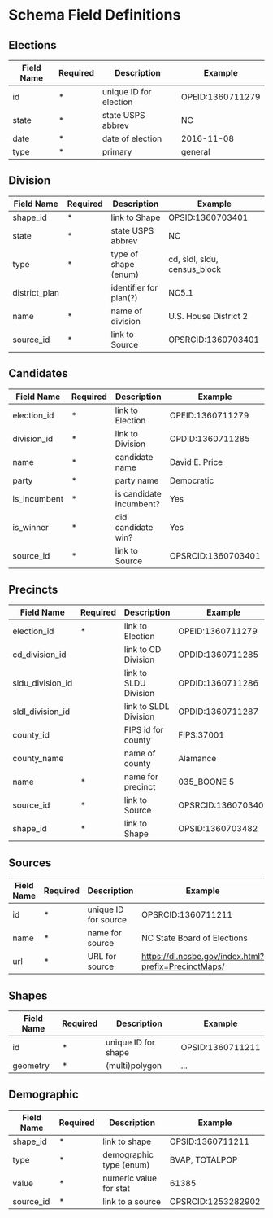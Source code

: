 # Schema Field Definitions

## Elections

Field Name      | Required  | Description               | Example
----------------|-----------|---------------------------|-------------------
id              | *         | unique ID for election    | OPEID:1360711279
state           | *         | state USPS abbrev         | NC
date            | *         | date of election          | 2016-11-08
type            | *         | primary|general           | primary


## Division

Field Name      | Required  | Description               | Example
----------------|-----------|---------------------------|-------------------
shape_id        | *         | link to Shape             | OPSID:1360703401
state           | *         | state USPS abbrev         | NC
type            | *         | type of shape (enum)      | cd, sldl, sldu, census_block
district_plan   |           | identifier for plan(?)    | NC5.1
name            | *         | name of division          | U.S. House District 2
source_id       | *         | link to Source            | OPSRCID:1360703401


## Candidates

Field Name          | Required  | Description               | Example
--------------------|-----------|---------------------------|-------------------
election_id         | *         | link to Election          | OPEID:1360711279
division_id         | *         | link to Division          | OPDID:1360711285
name                | *         | candidate name            | David E. Price
party               | *         | party name                | Democratic
is_incumbent        | *         | is candidate incumbent?   | Yes
is_winner           | *         | did candidate win?        | Yes
source_id           | *         | link to Source            | OPSRCID:1360703401


## Precincts

Field Name          | Required  | Description               | Example
--------------------|-----------|---------------------------|-------------------
election_id         | *         | link to Election          | OPEID:1360711279
cd_division_id      |           | link to CD Division       | OPDID:1360711285
sldu_division_id    |           | link to SLDU Division     | OPDID:1360711286
sldl_division_id    |           | link to SLDL Division     | OPDID:1360711287
county_id           |           | FIPS id for county        | FIPS:37001
county_name         |           | name of county            | Alamance
name                | *         | name for precinct         | 035_BOONE 5
source_id           | *         | link to Source            | OPSRCID:1360703401
shape_id            | *         | link to Shape             | OPSID:1360703482


## Sources

Field Name      | Required  | Description               | Example
----------------|-----------|---------------------------|-------------------
id              | *         | unique ID for source      | OPSRCID:1360711211
name            | *         | name for source           | NC State Board of Elections
url             | *         | URL for source            | https://dl.ncsbe.gov/index.html?prefix=PrecinctMaps/


## Shapes

Field Name      | Required  | Description               | Example
----------------|-----------|---------------------------|-------------------
id              | *         | unique ID for shape       | OPSID:1360711211
geometry        | *         | (multi)polygon            | ...


## Demographic

Field Name      | Required  | Description               | Example
----------------|-----------|---------------------------|-------------------
shape_id        | *         | link to shape             | OPSID:1360711211
type            | *         | demographic type (enum)   | BVAP, TOTALPOP
value           | *         | numeric value for stat    | 61385
source_id       | *         | link to a source          | OPSRCID:1253282902
